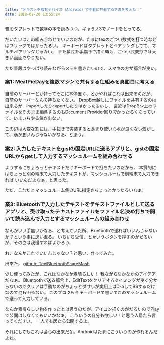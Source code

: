 ```yaml
---
title: "テキストを複数デバイス（Android）で手軽に共有する方法を考えた！"
date: 2018-02-20 13:55:24
---
```


普段タブレットで数学の本を読みつつ、ギャラノ3でノートをとってる。

だいたいはこの組み合わせでいいのだが、たまにtexのごつい数式を打つ時などはフリックではかったるい。
キーボードはタブレットとペアリングしてて、マルチペアリングじゃない。
また数式を手描きで描く時も、ごつい式変形では大きい画面でやりたい。

ただ普段はやっぱり読みながらメモを書きたいので、スマホの方が都合が良い。

### 案1: MeatPieDayを複数マシンで共有する仕組みを真面目に考える

自前のサーバーとか持ってそこに本体置く、とかやればこれは出来るのだが、
自前のサーバーなんて持ちたくない。
DropBox越しにファイルを共有するのは出来るが、importしたりexportしたりはかったるいし、
最近はDropBox上のファイルをそのまま編集するのもDocument Provider回りでかったるくなっていて、いまいちやる気が出ない。

この辺は大変な割には、手抜きで実装するとあまり使い心地が良くない気がして、筋が悪いんじゃないかなぁ、と思う。

### 案2: 入力したテキストをgistの固定URLに送るアプリと、gistの固定URLからgetして入力するマッシュルームを組み合わせる

ようするにちょろっとテキストだけキーボードで打ちたいのだから、
本質的にはちょっと別の端末で入力したテキストが、マッシュルームで別端末で入力できれば いいんだよなぁ、と思った。

ただ、これだとマッシュルーム側のURL指定がちょっとかったるいなぁ。

### 案3: Bluetoothで入力したテキストをテキストファイルとして送るアプリと、受け取ったテキストファイルをファイル名決め打ちで開いて読み込んで入力とするマッシュルームの組み合わせ

なんかいい手無いかなぁ、と考えていた所、Bluetoothで送ればいいんじゃないか？という事に思い至る。
いちいち受信、とかいうボタンを押すのがだるいが、その位は我慢すればよかろう。

お、なんかこれでいいんじゃない？と思い、作ってみた。

出来た。 [github: TextBluetoothShareMash](https://github.com/karino2/TextBluetoothShareMash)

少し使ってみたが、これはなかなか素晴らしい！
我ながらなかなかのアイデアだなぁ。
Bluetoothで送る都合上、EditTextをクリアするタイミングが良く分からないのでクリアは手動なのがちょっとダサいが実用上はC-aしてBSするだけなので何も困らない。
このブログも今キーボードで書いてこのマッシュルームで送って入力している。

なんか素晴らしい物を作ったとは思うのだが、アイコン描くのがだるいのでPlayで公開はしなくてもいいかなぁ。
こういうの自分も欲しい！と思う人居たら言ってください。
一人でも居たら公開するよ。

それにしてもこれは会心の出来だな。Androidはたまにこういうのが作れるんだよね。
